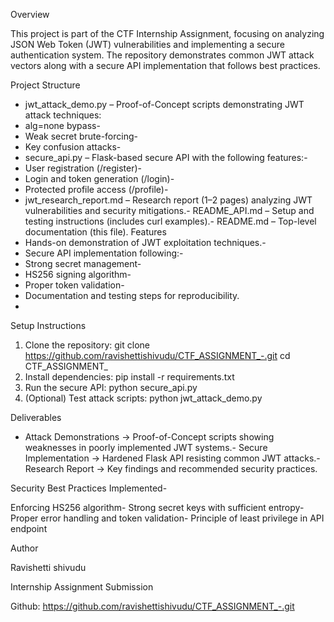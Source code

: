  Overview
 
 This project is part of the CTF Internship Assignment, focusing on analyzing JSON Web Token
 (JWT) vulnerabilities and implementing a secure authentication system. The repository
 demonstrates common JWT attack vectors along with a secure API implementation that follows
 best practices.
 
 Project Structure
 
 - jwt_attack_demo.py – Proof-of-Concept scripts demonstrating JWT attack techniques:
- alg=none bypass-
-  Weak secret brute-forcing-
-  Key confusion attacks-
-   secure_api.py – Flask-based secure API with the following features:-
-    User registration (/register)-
- Login and token generation (/login)-
- Protected profile access (/profile)-
- jwt_research_report.md – Research report (1–2 pages) analyzing JWT vulnerabilities and security
 mitigations.-
 README_API.md – Setup and testing instructions (includes curl examples).- README.md – Top-level documentation (this file).
 Features
- Hands-on demonstration of JWT exploitation techniques.-
- Secure API implementation following:-
- Strong secret management-
-  HS256 signing algorithm-
-  Proper token validation-
-   Documentation and testing steps for reproducibility.
-   
 Setup Instructions

 1. Clone the repository:
 git clone https://github.com/ravishettishivudu/CTF_ASSIGNMENT_-.git
 cd CTF_ASSIGNMENT_
2. Install dependencies:
 pip install -r requirements.txt
 3. Run the secure API:
 python secure_api.py
 4. (Optional) Test attack scripts:
 python jwt_attack_demo.py

Deliverables

- Attack Demonstrations → Proof-of-Concept scripts showing weaknesses in poorly implemented
 JWT systems.- Secure Implementation → Hardened Flask API resisting common JWT attacks.- Research Report → Key findings and recommended security practices.

 Security Best Practices Implemented-
 
 Enforcing HS256 algorithm- 
 Strong secret keys with sufficient entropy- 
 Proper error handling and token validation-
 Principle of least privilege in API endpoint

 Author
 
 Ravishetti shivudu
 
 Internship Assignment Submission
 
 Github: https://github.com/ravishettishivudu/CTF_ASSIGNMENT_-.git
